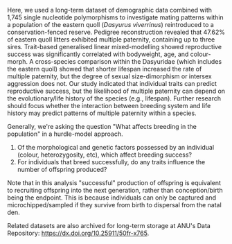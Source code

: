 Here, we used a long-term dataset of demographic data combined with 1,745 single nucleotide polymorphisms to investigate mating patterns within a population of the eastern quoll (_Dasyurus_ _viverrinus_) reintroduced to a conservation-fenced reserve. Pedigree reconstruction revealed that 47.62% of eastern quoll litters exhibited multiple paternity, containing up to three sires. Trait-based generalised linear mixed-modelling showed reproductive success was significantly correlated with bodyweight, age, and colour-morph. A cross-species comparison within the Dasyuridae (which includes the eastern quoll) showed that shorter lifespan increased the rate of multiple paternity, but the degree of sexual size-dimorphism or intersex aggression does not. Our study indicated that individual traits can predict reproductive success, but the likelihood of multiple paternity can depend on the evolutionary/life history of the species (e.g., lifespan). Further research should focus whether the interaction between breeding system and life history may predict patterns of multiple paternity within a species.

Generally, we're asking the question "What affects breeding in the population" in a hurdle-model approach.
1. Of the morphological and genetic factors possessed by an individual (colour, heterozygosity, etc), which affect breeding success?
2. For individuals that breed successfully, do any traits influence the number of offspring produced?

Note that in this analysis "successful" production of offspring is equivalent to recruiting offspring into the next generation, rather than conception/birth being the endpoint. This is because individuals can only be captured and  microchipped/sampled if they survive from birth to dispersal from the natal den. 

Related datasets are also archived for long-term storage at ANU's Data Repository: https://dx.doi.org/10.25911/50fr-x765. 
